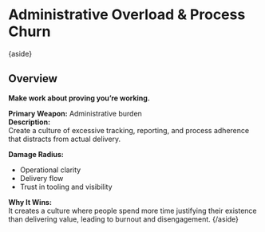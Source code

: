 
# Administrative Overload & Process Churn

{aside}
## Overview

**Make work about proving you’re working.**

**Primary Weapon:** Administrative burden  
**Description:**  
Create a culture of excessive tracking, reporting, and process adherence that distracts from actual delivery.  

**Damage Radius:**  
- Operational clarity
- Delivery flow
- Trust in tooling and visibility

**Why It Wins:**  
It creates a culture where people spend more time justifying their existence than delivering value, leading to burnout and disengagement.
{/aside}